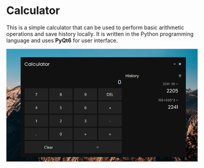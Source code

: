 # Calculator

This is a simple calculator that can be used to perform basic arithmetic operations and save history locally. It is written in the Python programming 
language and uses 
**PyQt6** for user interface.

![Example](example.gif)
